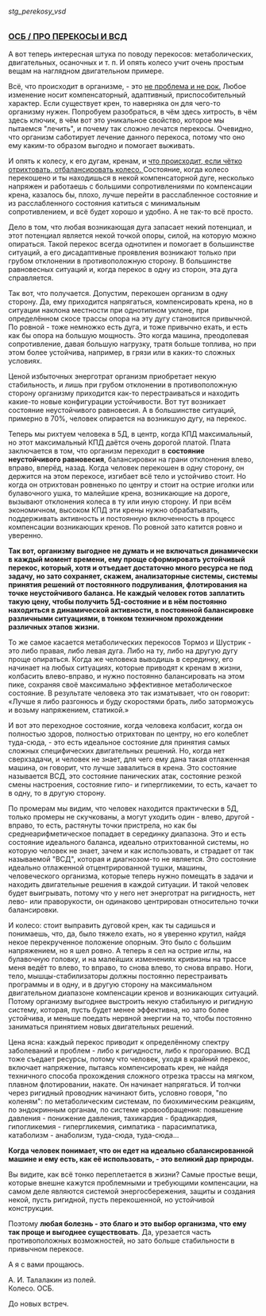 ###### stg_perekosy_vsd
### [ОСБ / ПРО ПЕРЕКОСЫ И ВСД](https://t.me/osbkart/33)

А вот теперь интересная штука по поводу перекосов: метаболических, двигательных, осаночных и т. п. И опять колесо учит очень простым вещам на наглядном двигательном примере.  

Всё, что происходит в организме, - это [не проблема и не рок.](https://t.me/osbkart/33?t=18) Любое изменение носит компенсаторный, адаптивный, приспособительный характер. Если существует крен, то наверняка он для чего-то организму нужен. Попробуем разобраться, в чём здесь хитрость, в чём здесь ключик, в чём вот это уникальное свойство, которое мы пытаемся "лечить", и почему так сложно лечатся перекосы. Очевидно, что организм саботирует лечение данного перекоса, потому что оно ему каким-то образом выгодно и помогает выживать.  

И опять к колесу, к его дугам, кренам, и [что происходит, если чётко отрихтовать, отбалансировать колесо. ](https://t.me/osbkart/33?t=61)Состояние, когда колесо перекошено и ты находишься в некой компенсаторной дуге, несколько напряжен и работаешь с большими сопротивлениями по компенсации крена, казалось бы, плохо, лучше перейти в расслабленное состояние и из расслабленного состояния катиться с минимальным сопротивлением, и всё будет хорошо и удобно. А не так-то всё просто.  

Дело в том, что любая возникающая дуга запасает некий потенциал, и этот потенциал является некой точкой опоры, силой, на которую можно опираться. Такой перекос всегда однотипен и помогает в большинстве ситуаций, а его дисадаптивные проявления возникают только при грубом отклонении в противоположную сторону. В большинстве равновесных ситуаций и, когда перекос в одну из сторон, эта дуга справляется.  

Так вот, что получается. Допустим, перекошен организм в одну сторону. Да, ему приходится напрягаться, компенсировать крена, но в ситуации наклона местности при однотипном уклоне, при определённом скосе трассы опора на эту дугу становится привычной. По ровной - тоже немножко есть дуга, и тоже привычно ехать, и есть как бы опора на большую мощность. Это когда машина, преодолевая сопротивление, давая большую нагрузку, тратя больше топлива, но при этом более устойчива, например, в грязи или в каких-то сложных условиях.  

Ценой избыточных энерготрат организм приобретает некую стабильность, и лишь при грубом отклонении в противоположную сторону организму приходится как-то перестраиваться и находить какие-то новые конфигурации устойчивости. Вот тут возникает состояние неустойчивого равновесия. А в большинстве ситуаций, примерно в 70%, человек опирается на возникшую дугу, на перекос.  

Теперь мы рихтуем человека в 5Д, в центр, когда КПД максимальный, но этот максимальный КПД даётся очень дорогой платой. Плата заключается в том, что организм переходит в **состояние неустойчивого равновесия**, балансировки на грани отклонения влево, вправо, вперёд, назад. Когда человек перекошен в одну сторону, он держится на этом перекосе, изгибает всё тело и устойчиво стоит. Но когда он отрихтован ровненько по центру и стоит на острие иголки или булавочного ушка, то малейшие крена, возникающие на дороге, вызывают отклонения колеса в ту или иную сторону. И при всём экономичном, высоком КПД эти крены нужно обрабатывать, поддерживать активность и постоянную включенность в процесс компенсации возникающих кренов. По ровной зато катится ровно и уверенно.  

**Так вот, организму выгоднее не думать и не включаться динамически в каждый момент времени, ему проще сформировать устойчивый перекос, который, хотя и отъедает достаточно много ресурса не под задачу, но зато сохраняет, скажем, анализаторные системы, системы принятия решений от постоянного подруливания, флотирования на точке неустойчивого баланса. Не каждый человек готов заплатить такую цену, чтобы получить 5Д-состояние и в нём постоянно находиться в динамической активности, в постоянной балансировке различными ситуациями, в тонком техничном прохождении различных этапов жизни.**  

То же самое касается метаболических перекосов Тормоз и Шустрик - это либо правая, либо левая дуга. Либо на ту, либо на другую дугу проще опираться. Когда же человека выводишь в серединку, его начинает на любых ситуациях, которые приводят к кренам в жизни, колбасить влево-вправо, и нужно постоянно балансировать на этом пике, сохраняя своё максимально эффективное  метаболическое состояние. В результате человека это так изматывает, что он говорит: «Лучше я либо разгонюсь и буду скоростями брать, либо заторможусь и возьму напряжением, статикой.»  

И вот это переходное состояние, когда человека колбасит, когда он полностью здоров, полностью отрихтован по центру, но его колеблет туда-сюда, - это есть идеальное состояние для принятия самых сложных специфических двигательных решений. Но, когда нет сверхзадачи, и человек не знает, для чего ему дана такая отлаженная машина, он говорит, что лучше завалиться в крена. Это состояние называется ВСД, это состояние панических атак, состояние резкой смены настроения, состояние гипо- и гипергликемии, то есть, качает то в одну, то в другую сторону.  

По промерам мы видим, что человек находится практически в 5Д, только промеры не скучкованы, а могут уходить один - влево, другой - вправо, то есть, растянуты точки пристрела, но как бы среднеарифметическое попадает в серединку диапазона. Это и есть состояние идеального баланса, идеально отрихтованной системы, но которую человек не знает, зачем и как использовать, и страдает от так называемой "ВСД", которая и диагнозом-то не является. Это состояние идеально отлаженной отцентрированной тушки, машины, человеческого организма, которые теперь нужно помещать в задачи и находить двигательные решения в каждой ситуации. И такой человек будет выигрывать, потому что у него нет энерготрат на ригидность, нет лево- или праворукости, он одинаково центрирован относительно точки балансировки.  

И колесо: стоит выправить дуговой крен, как ты садишься и понимаешь, что, да, было тяжело ехать, но я уверенно крутил, найдя некое перекрученное положение опорным. Это было с большим напряжением, но я шел ровно. А теперь я сел на острие иглы, на булавочную головку, и на малейших изменениях кривизны на трассе меня ведёт то влево, то вправо, то снова влево, то снова вправо. Ноги, тело, мышцы-стабилизаторы должны постоянно перестраивать программы и в одну, и в другую сторону на максимальном двигательном диапазоне компенсации кренов и возникающих ситуаций. Потому организму выгоднее выстроить некую стабильную и ригидную систему, которая, пусть будет менее эффективна, но зато более устойчива, и меньше поедать нервной энергии на то, чтобы постоянно заниматься принятием новых двигательных решений.  

Цена ясна: каждый перекос приводит к определённому спектру заболеваний и проблем - либо к ригидности, либо к прогоранию. ВСД тоже съедает ресурсы, потому что человек, уходя в крайний перекос, включает напряжение, пытаясь компенсировать крен, не найдя техничного способа прохождения сложного отрезка трассы на мягком, плавном флотировании, накате. Он начинает напрягаться. И толчки через ригидный проводник начинают бить, условно говоря, "по коленям": по метаболическим системам, по биохимическим реакциям, по эндокринным органам, по системе кровообращения: повышение давления - понижение давления, тахикардия - брадикардия, гипогликемия - гипергликемия, симпатика - парасимпатика, катаболизм - анаболизм, туда-сюда, туда-сюда...  

**Когда человек понимает, что он едет на идеально сбалансированной машине и ему есть, как её использовать, - это великий дар природы.**  

Вы видите, как всё тонко переплетается в жизни? Самые простые вещи, которые внешне кажутся проблемными и требующими компенсации, на самом деле являются системой энергосбережения, защиты и создания некой, пусть ригидной, пусть перекошенной, но устойчивой конструкции.  

Поэтому **любая болезнь - это благо и это выбор организма, что ему так проще и выгоднее существовать**. Да, урезается часть противоположных возможностей, но зато больше стабильности в привычном перекосе.  

А я с вами прощаюсь.  

А. И. Талалакин из полей.  
Колесо. ОСБ.  

До новых встреч.  
